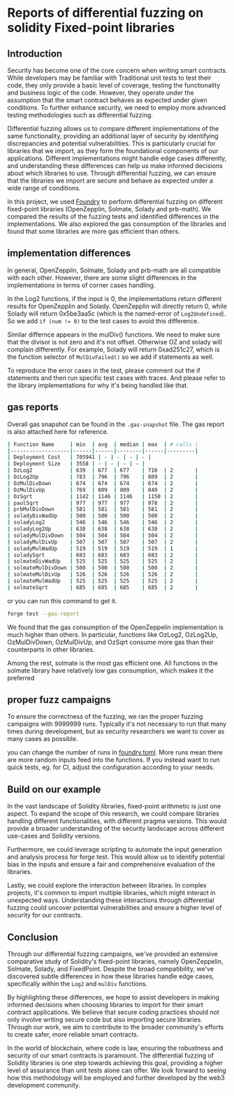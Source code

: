# Reports of differential fuzzing on solidity Fixed-point libraries

## Introduction
Security has become one of the core concern when writing smart contracts. While developers may be familiar with Traditional unit tests to test their code, they only provide a basic level of coverage, testing the functionality and business logic of the code. However, they operate under the assumption that the smart contract behaves as expected under given conditions. To further enhance security, we need to employ more advanced testing methodologies such as differential fuzzing.

Differential fuzzing allows us to compare different implementations of the same functionality, providing an additional layer of security by identifying discrepancies and potential vulnerabilities. This is particularly crucial for libraries that we import, as they form the foundational components of our applications. Different implementations might handle edge cases differently, and understanding these differences can help us make informed decisions about which libraries to use. Through differential fuzzing, we can ensure that the libraries we import are secure and behave as expected under a wide range of conditions.

In this project, we used [Foundry](https://book.getfoundry.sh/getting-started/installation) to perform differential fuzzing on different fixed-point libraries (OpenZepplin, Solmate, Solady and prb-math). We compared the results of the fuzzing tests and identified differences in the implementations. We also explored the gas consumption of the libraries and found that some libraries are more gas efficient than others.

## implementation differences
In general, OpenZepplin, Solmate, Solady and prb-math are all compatible with each other. However, there are some slight differences in the implementations in terms of corner cases handling.

In the Log2 functions, if the input is 0, the implementations return different results for OpenZepplin and Solady. OpenZepplin will directly return 0, while Solady will return 0x5be3aa5c (which is the named-error of ```Log2Undefined```). So we add `if (num != 0)` to the test cases to avoid this difference.

Similar differnce appears in the mulDiv() functions. We need to make sure that the divisor is not zero and it's not offset. Otherwise OZ and solady will complain differently. For example, Solady will return 0xad251c27, which is the function selector of ```MulDivFailed()``` so we add if statements as well. 

To reproduce the error cases in the test, please comment out the if statements and then run specific test cases with traces. And please refer to the library implementations for why it's being handled like that. 
## gas reports
Overall gas snapshot can be found in the `.gas-snapshot` file. The gas report is also attached here for reference.
```bash
| Function Name     | min  | avg  | median | max  | # calls |
|-------------------|------|------|--------|------|---------|
| Deployment Cost   | 705941 | - | - | - | - |
| Deployment Size   | 3558 | - | - | - | - |
| OzLog2            | 639  | 677  | 677    | 716  | 2       |
| OzLog2Up          | 783  | 796  | 796    | 809  | 2       |
| OzMulDivDown      | 674  | 674  | 674    | 674  | 2       |
| OzMulDivUp        | 769  | 809  | 809    | 849  | 2       |
| OzSqrt            | 1142 | 1146 | 1146   | 1150 | 2       |
| paulSqrt          | 977  | 977  | 977    | 978  | 2       |
| prbMulDivDown     | 581  | 581  | 581    | 581  | 2       |
| soladyDivWadUp    | 500  | 500  | 500    | 500  | 2       |
| soladyLog2        | 546  | 546  | 546    | 546  | 2       |
| soladyLog2Up      | 638  | 638  | 638    | 638  | 2       |
| soladyMulDivDown  | 504  | 504  | 504    | 504  | 2       |
| soladyMulDivUp    | 507  | 507  | 507    | 507  | 2       |
| soladyMulWadUp    | 519  | 519  | 519    | 519  | 1       |
| soladySqrt        | 683  | 683  | 683    | 683  | 2       |
| solmateDivWadUp   | 525  | 525  | 525    | 525  | 2       |
| solmateMulDivDown | 500  | 500  | 500    | 500  | 2       |
| solmateMulDivUp   | 526  | 526  | 526    | 526  | 2       |
| solmateMulWadUp   | 525  | 525  | 525    | 525  | 2       |
| solmateSqrt       | 685  | 685  | 685    | 685  | 2       |
```
or you can run this command to get it. 
```bash
forge test --gas-report
```
We found that the gas consumption of the OpenZeppelin implementation is much higher than others. In particular, functions like 
OzLog2, OzLog2Up, OzMulDivDown, OzMulDivUp, and OzSqrt consume more gas than their counterparts in other libraries.

Among the rest, solmate is the most gas efficient one. All functions in the solmate library have relatively low gas consumption, which makes it the preferred

## proper fuzz campaigns
To ensure the correctness of the fuzzing, we ran the proper fuzzing campaigns with 9999999 runs. Typically it's not necessary to run that many times during development, but as security researchers we want to cover as many cases as possible.

you can change the number of runs in  [foundry.toml](foundry.toml). More runs mean there are more random inputs feed into the functions. If you instead want to run quick tests, eg. for CI, adjust the configuration according to your needs.

## Build on our example
In the vast landscape of Solidity libraries, fixed-point arithmetic is just one aspect. To expand the scope of this research, we could compare libraries handling different functionalities, with different pragma versions. This would provide a broader understanding of the security landscape across different use-cases and Solidity versions.

Furthermore, we could leverage scripting to automate the input generation and analysis process for forge test. This would allow us to identify potential bias in the inputs and ensure a fair and comprehensive evaluation of the libraries.

Lastly, we could explore the interaction between libraries. In complex projects, it's common to import multiple libraries, which might interact in unexpected ways. Understanding these interactions through differential fuzzing could uncover potential vulnerabilities and ensure a higher level of security for our contracts.

## Conclusion
Through our differential fuzzing campaigns, we've provided an extensive comparative study of Solidity's fixed-point libraries, namely OpenZeppelin, Solmate, Solady, and FixedPoint. Despite the broad compatibility, we've discovered subtle differences in how these libraries handle edge cases, specifically within the `Log2` and `mulDiv` functions.

By highlighting these differences, we hope to assist developers in making informed decisions when choosing libraries to import for their smart contract applications. We believe that secure coding practices should not only involve writing secure code but also importing secure libraries. Through our work, we aim to contribute to the broader community's efforts to create safer, more reliable smart contracts.

In the world of blockchain, where code is law, ensuring the robustness and security of our smart contracts is paramount. The differential fuzzing of Solidity libraries is one step towards achieving this goal, providing a higher level of assurance than unit tests alone can offer. We look forward to seeing how this methodology will be employed and further developed by the web3 development community.
